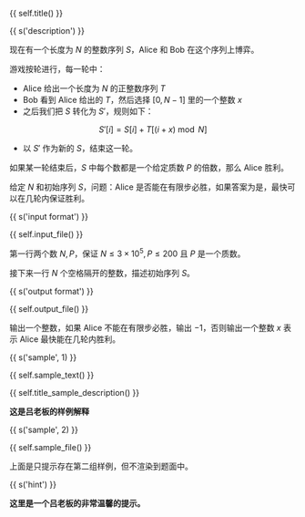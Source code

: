 {{ self.title() }}

{{ s('description') }}

现在有一个长度为 $N$ 的整数序列 $S$，Alice 和 Bob 在这个序列上博弈。

游戏按轮进行，每一轮中：

* Alice 给出一个长度为 $N$ 的正整数序列 $T$
* Bob 看到 Alice 给出的 $T$，然后选择 $[0, N-1]$ 里的一个整数 $x$
* 之后我们把 $S$ 转化为 $S'$，规则如下：

$$
S'[i] = S[i] + T[(i+x)\bmod N]
$$

* 以 $S'$ 作为新的 $S$，结束这一轮。

如果某一轮结束后，$S$ 中每个数都是一个给定质数 $P$ 的倍数，那么 Alice 胜利。

给定 $N$ 和初始序列 $S$，问题：Alice 是否能在有限步必胜，如果答案为是，最快可以在几轮内保证胜利。

{{ s('input format') }}

{{ self.input_file() }}

第一行两个数 $N,P$，保证 $N\le 3\times 10^5, P\le 200$ 且 $P$ 是一个质数。

接下来一行 $N$ 个空格隔开的整数，描述初始序列 $S$。

{{ s('output format') }}

{{ self.output_file() }}

输出一个整数，如果 Alice 不能在有限步必胜，输出 $-1$，否则输出一个整数 $x$ 表示 Alice 最快能在几轮内胜利。

{{ s('sample', 1) }}

{{ self.sample_text() }}

{{ self.title_sample_description() }}

**这是吕老板的样例解释**

{{ s('sample', 2) }}

{{ self.sample_file() }}

上面是只提示存在第二组样例，但不渲染到题面中。

{{ s('hint') }}

**这里是一个吕老板的非常温馨的提示。**
